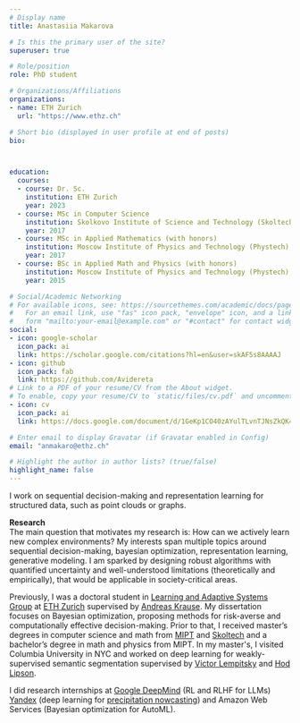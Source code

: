 ```yaml
---
# Display name
title: Anastasiia Makarova

# Is this the primary user of the site?
superuser: true

# Role/position
role: PhD student

# Organizations/Affiliations
organizations:
- name: ETH Zurich
  url: "https://www.ethz.ch"

# Short bio (displayed in user profile at end of posts)
bio: 



education:
  courses:
  - course: Dr. Sc.
    institution: ETH Zurich
    year: 2023
  - course: MSc in Computer Science
    institution: Skolkovo Institute of Science and Technology (Skoltech), Moscow
    year: 2017
  - course: MSc in Applied Mathematics (with honors)
    institution: Moscow Institute of Physics and Technology (Phystech), Moscow
    year: 2017
  - course: BSc in Applied Math and Physics (with honors)
    institution: Moscow Institute of Physics and Technology (Phystech), Moscow
    year: 2015

# Social/Academic Networking
# For available icons, see: https://sourcethemes.com/academic/docs/page-builder/#icons
#   For an email link, use "fas" icon pack, "envelope" icon, and a link in the
#   form "mailto:your-email@example.com" or "#contact" for contact widget.
social:
- icon: google-scholar
  icon_pack: ai
  link: https://scholar.google.com/citations?hl=en&user=skAF5s8AAAAJ
- icon: github
  icon_pack: fab
  link: https://github.com/Avidereta
# Link to a PDF of your resume/CV from the About widget.
# To enable, copy your resume/CV to `static/files/cv.pdf` and uncomment the lines below.
- icon: cv
  icon_pack: ai
  link: https://docs.google.com/document/d/1GeKp1CO40zAYulTLvnTJNsZkQK4ChuSae32QGh6VEdc/edit?usp=sharing

# Enter email to display Gravatar (if Gravatar enabled in Config)
email: "anmakaro@ethz.ch"

# Highlight the author in author lists? (true/false)
highlight_name: false
---
```


I work on sequential decision-making and representation learning for structured data, such as ​point clouds or graphs.

**Research**\
The main question that motivates my research is: How can we actively learn new complex environments? 
My interests span multiple topics around sequential decision-making, bayesian optimization, representation learning, generative modeling.
I am sparked by designing robust algorithms with quantified uncertainty and well-understood limitations (theoretically and empirically), that would be applicable in society-critical areas.

Previously, I was a doctoral student in [Learning and Adaptive Systems Group](https://las.inf.ethz.ch/) at [ETH Zurich](https://ethz.ch) supervised by [Andreas Krause](https://scholar.google.com/citations?user=eDHv58AAAAAJ&hl=en).
My dissertation focuses on Bayesian optimization, proposing methods for risk-averse and computationally effective decision-making.  Prior to that, I received master’s degrees in computer science and math from
[MIPT](https://en.wikipedia.org/wiki/Moscow_Institute_of_Physics_and_Technology) and 
[Skoltech](https://www.skoltech.ru/en) and a bachelor’s degree in math and physics from MIPT.
In my master's, I visited Columbia University in NYC and worked on deep learning for weakly-supervised semantic 
segmentation supervised by
[Victor Lempitsky](https://scholar.google.ru/citations?user=gYYVokYAAAAJ&hl=en) and [Hod Lipson](https://scholar.google.com/citations?user=F_Go4V4AAAAJ&hl=en). 

 I did research internships at [Google DeepMind](https://www.deepmind.com/) (RL and RLHF for LLMs) [Yandex](https://en.wikipedia.org/wiki/Yandex) (deep learning for [precipitation nowcasting](https://yandex.ru/pogoda/moscow/maps/nowcast?le_Lightning=1&ll=39.740119_56.398348&z=7)) 
 and Amazon Web Services (Bayesian optimization for AutoML). 